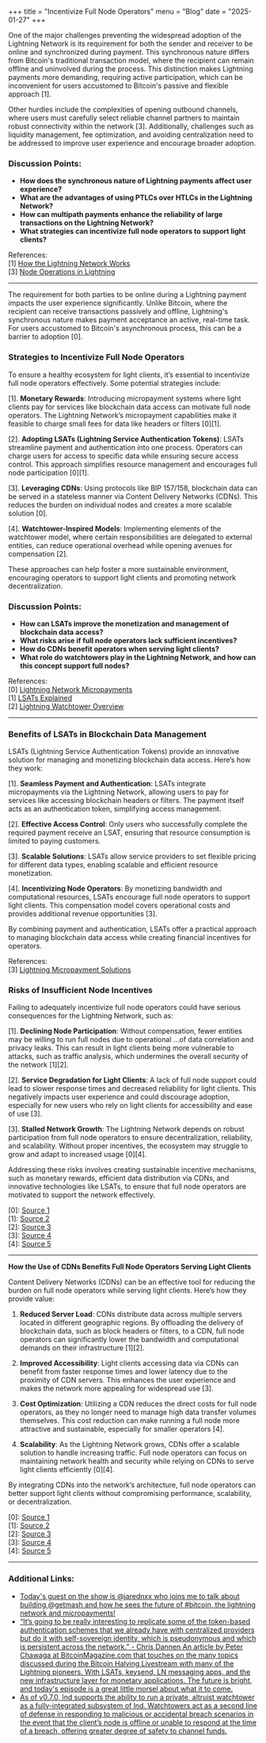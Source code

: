 +++
title = "Incentivize Full Node Operators"
menu = "Blog"
date = "2025-01-27"
+++ 


One of the major challenges preventing the widespread adoption of the Lightning Network is its requirement for both the sender and receiver to be online and synchronized during payment. This synchronous nature differs from Bitcoin's traditional transaction model, where the recipient can remain offline and uninvolved during the process. This distinction makes Lightning payments more demanding, requiring active participation, which can be inconvenient for users accustomed to Bitcoin's passive and flexible approach [1]. 

Other hurdles include the complexities of opening outbound channels, where users must carefully select reliable channel partners to maintain robust connectivity within the network [3]. Additionally, challenges such as liquidity management, fee optimization, and avoiding centralization need to be addressed to improve user experience and encourage broader adoption.

### Discussion Points:
- **How does the synchronous nature of Lightning payments affect user experience?**
- **What are the advantages of using PTLCs over HTLCs in the Lightning Network?**
- **How can multipath payments enhance the reliability of large transactions on the Lightning Network?**
- **What strategies can incentivize full node operators to support light clients?**

References:  
[1] [How the Lightning Network Works](https://github.com/lnbook/lnbook/blob/develop/03_how_ln_works.asciidoc)  
[3] [Node Operations in Lightning](https://github.com/lnbook/lnbook/blob/develop/05_node_operations.asciidoc)  

---

The requirement for both parties to be online during a Lightning payment impacts the user experience significantly. Unlike Bitcoin, where the recipient can receive transactions passively and offline, Lightning's synchronous nature makes payment acceptance an active, real-time task. For users accustomed to Bitcoin's asynchronous process, this can be a barrier to adoption [0]. 

### Strategies to Incentivize Full Node Operators

To ensure a healthy ecosystem for light clients, it’s essential to incentivize full node operators effectively. Some potential strategies include:

[1]. **Monetary Rewards**: Introducing micropayment systems where light clients pay for services like blockchain data access can motivate full node operators. The Lightning Network’s micropayment capabilities make it feasible to charge small fees for data like headers or filters [0][1].

[2]. **Adopting LSATs (Lightning Service Authentication Tokens)**: LSATs streamline payment and authentication into one process. Operators can charge users for access to specific data while ensuring secure access control. This approach simplifies resource management and encourages full node participation [0][1].

[3]. **Leveraging CDNs**: Using protocols like BIP 157/158, blockchain data can be served in a stateless manner via Content Delivery Networks (CDNs). This reduces the burden on individual nodes and creates a more scalable solution [0].

[4]. **Watchtower-Inspired Models**: Implementing elements of the watchtower model, where certain responsibilities are delegated to external entities, can reduce operational overhead while opening avenues for compensation [2].

These approaches can help foster a more sustainable environment, encouraging operators to support light clients and promoting network decentralization.

### Discussion Points:
- **How can LSATs improve the monetization and management of blockchain data access?**
- **What risks arise if full node operators lack sufficient incentives?**
- **How do CDNs benefit operators when serving light clients?**
- **What role do watchtowers play in the Lightning Network, and how can this concept support full nodes?**

References:  
[0] [Lightning Network Micropayments](https://gnusha.org/url/https://lists.linuxfoundation.org/pipermail/lightning-dev/2020-May/002685.html)  
[1] [LSATs Explained](https://gnusha.org/url/https://lists.linuxfoundation.org/pipermail/bitcoin-dev/2020-May/017824.html)  
[2] [Lightning Watchtower Overview](https://gnusha.org/url/https://lists.linuxfoundation.org/pipermail/lightning-dev/2020-May/002678.html)  

---

### Benefits of LSATs in Blockchain Data Management

LSATs (Lightning Service Authentication Tokens) provide an innovative solution for managing and monetizing blockchain data access. Here’s how they work:

[1]. **Seamless Payment and Authentication**: LSATs integrate micropayments via the Lightning Network, allowing users to pay for services like accessing blockchain headers or filters. The payment itself acts as an authentication token, simplifying access management.

[2]. **Effective Access Control**: Only users who successfully complete the required payment receive an LSAT, ensuring that resource consumption is limited to paying customers.

[3]. **Scalable Solutions**: LSATs allow service providers to set flexible pricing for different data types, enabling scalable and efficient resource monetization.

[4]. **Incentivizing Node Operators**: By monetizing bandwidth and computational resources, LSATs encourage full node operators to support light clients. This compensation model covers operational costs and provides additional revenue opportunities [3].

By combining payment and authentication, LSATs offer a practical approach to managing blockchain data access while creating financial incentives for operators.

References:  
[3] [Lightning Micropayment Solutions](https://gnusha.org/url/https://lists.linuxfoundation.org/pipermail/bitcoin-dev/2020-May/017824.html)  

### Risks of Insufficient Node Incentives

Failing to adequately incentivize full node operators could have serious consequences for the Lightning Network, such as:

[1]. **Declining Node Participation**: Without compensation, fewer entities may be willing to run full nodes due to operational ...of data correlation and privacy leaks. This can result in light clients being more vulnerable to attacks, such as traffic analysis, which undermines the overall security of the network [1][2]. 

[2]. **Service Degradation for Light Clients**: A lack of full node support could lead to slower response times and decreased reliability for light clients. This negatively impacts user experience and could discourage adoption, especially for new users who rely on light clients for accessibility and ease of use [3]. 

[3]. **Stalled Network Growth**: The Lightning Network depends on robust participation from full node operators to ensure decentralization, reliability, and scalability. Without proper incentives, the ecosystem may struggle to grow and adapt to increased usage [0][4]. 

Addressing these risks involves creating sustainable incentive mechanisms, such as monetary rewards, efficient data distribution via CDNs, and innovative technologies like LSATs, to ensure that full node operators are motivated to support the network effectively.

[0]: [Source 1](https://gnusha.org/url/https://lists.linuxfoundation.org/pipermail/lightning-dev/2020-May/002685.html)  
[1]: [Source 2](https://gnusha.org/url/https://lists.linuxfoundation.org/pipermail/lightning-dev/2023-July/004010.html)  
[2]: [Source 3](https://github.com/lnbook/lnbook/blob/develop/05_node_operations.asciidoc)  
[3]: [Source 4](https://github.com/lnbook/lnbook/blob/develop/16_security_privacy_ln.asciidoc)  
[4]: [Source 5](https://gnusha.org/url/https://lists.linuxfoundation.org/pipermail/lightning-dev/2018-November/001619.html)  

---

**How the Use of CDNs Benefits Full Node Operators Serving Light Clients**

Content Delivery Networks (CDNs) can be an effective tool for reducing the burden on full node operators while serving light clients. Here’s how they provide value:

1. **Reduced Server Load**: CDNs distribute data across multiple servers located in different geographic regions. By offloading the delivery of blockchain data, such as block headers or filters, to a CDN, full node operators can significantly lower the bandwidth and computational demands on their infrastructure [1][2]. 

2. **Improved Accessibility**: Light clients accessing data via CDNs can benefit from faster response times and lower latency due to the proximity of CDN servers. This enhances the user experience and makes the network more appealing for widespread use [3]. 

3. **Cost Optimization**: Utilizing a CDN reduces the direct costs for full node operators, as they no longer need to manage high data transfer volumes themselves. This cost reduction can make running a full node more attractive and sustainable, especially for smaller operators [4]. 

4. **Scalability**: As the Lightning Network grows, CDNs offer a scalable solution to handle increasing traffic. Full node operators can focus on maintaining network health and security while relying on CDNs to serve light clients efficiently [0][4]. 

By integrating CDNs into the network’s architecture, full node operators can better support light clients without compromising performance, scalability, or decentralization.

[0]: [Source 1](https://gnusha.org/url/https://lists.linuxfoundation.org/pipermail/bitcoin-dev/2018-May/016003.html)  
[1]: [Source 2](https://github.com/bitcoin/bips/blob/master/bip-0157.mediawiki)  
[2]: [Source 3](https://gnusha.org/url/https://lists.linuxfoundation.org/pipermail/lightning-dev/2020-May/002678.html)  
[3]: [Source 4](https://github.com/lnbook/lnbook/blob/develop/01_introduction.asciidoc)  
[4]: [Source 5](https://gnusha.org/url/https://lists.linuxfoundation.org/pipermail/lightning-dev/2020-May/002685.html)  

--- 

### Additional Links:

- [Today's guest on the show is @jarednxx who joins me to talk about building @getmash and how he sees the future of #bitcoin, the lightning network and micropayments!](https://fountain.fm/episode/oxKcY0rtOlycPWzsRZGx)
- [“It’s going to be really interesting to replicate some of the token-based authentication schemes that we already have with centralized providers but do it with self-sovereign identity, which is pseudonymous and which is persistent across the network.” - Chris Dannen
An article by Peter Chawaga at BitcoinMagazine.com that touches on the many topics discussed during the Bitcoin Halving Livestream with many of the Lightning pioneers. With LSATs, keysend, LN messaging apps, and the new infrastructure layer for monetary applications. The future is bright, and today's episode is a great little morsel about what it to come.](https://fountain.fm/episode/73BxqbkOEYZyxzcctIig)
- [As of v0.7.0, lnd supports the ability to run a private, altruist watchtower as a fully-integrated subsystem of lnd. Watchtowers act as a second line of defense in responding to malicious or accidental breach scenarios in the event that the client’s node is offline or unable to respond at the time of a breach, offering greater degree of safety to channel funds.](https://github.com/lightningnetwork/lnd/blob/master/docs/watchtower.md)